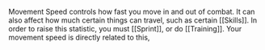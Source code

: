 Movement Speed controls how fast you move in and out of combat. It can also affect how much certain things can travel, such as certain [[Skills]]. In order to raise this statistic, you must [[Sprint]], or do [[Training]]. Your movement speed is directly related to this, 